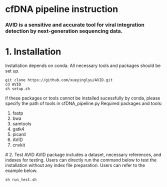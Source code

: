 # cfDNA pipeline instruction

### AVID is a sensitive and accurate tool for viral integration detection by next-generation sequencing data.

# 1. Installation
Installation depends on conda. All necessary tools and packages should be set up.
```
git clone https://github.com/xueyinglyu/AVID.git
cd AVID
sh setup.sh
```
if these packages or tools cannot be installed sucessfully by conda, please specify the path of tools in cfDNA_pipeline.py
Required packages and tools:
<ol>
<li>fastp</li>
<li>bwa</li>
<li>samtools</li>
<li>gatk4</li>
<li>picard</li>
<li>AVID</li>
<li>cnvkit</li>
</ol>
# 2. Test AVID
AVID package includes a dataset, necessary references, and indexes for testing. Users can directly run the command below to test the installation without any index file preparation. Users can refer to the example below.


```
sh run_test.sh
```
